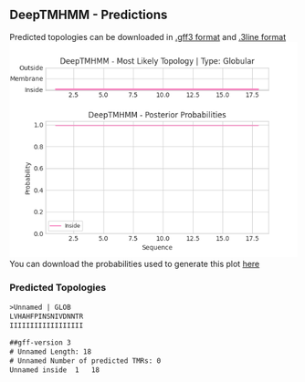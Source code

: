 ## DeepTMHMM - Predictions
Predicted topologies can be downloaded in [.gff3 format](TMRs.gff3) and [.3line format](predicted_topologies.3line)
![picture](plot.png)
You can download the probabilities used to generate this plot [here](Unnamed_probs.csv)
### Predicted Topologies
```
>Unnamed | GLOB
LVHAHFPINSNIVDNNTR
IIIIIIIIIIIIIIIIII

```


```
##gff-version 3
# Unnamed Length: 18
# Unnamed Number of predicted TMRs: 0
Unnamed	inside	1	18				

```
